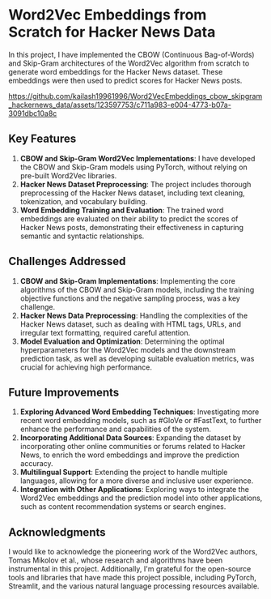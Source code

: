# Word2Vec Embeddings from Scratch for Hacker News Data

In this project, I have implemented the CBOW (Continuous Bag-of-Words) and Skip-Gram architectures of the Word2Vec algorithm from scratch to generate word embeddings for the Hacker News dataset. These embeddings were then used to predict scores for Hacker News posts.


https://github.com/kailash19961996/Word2VecEmbeddings_cbow_skipgram_hackernews_data/assets/123597753/c711a983-e004-4773-b07a-3091dbc10a8c


## Key Features
1. **CBOW and Skip-Gram Word2Vec Implementations**: I have developed the CBOW and Skip-Gram models using PyTorch, without relying on pre-built Word2Vec libraries.
2. **Hacker News Dataset Preprocessing**: The project includes thorough preprocessing of the Hacker News dataset, including text cleaning, tokenization, and vocabulary building.
3. **Word Embedding Training and Evaluation**: The trained word embeddings are evaluated on their ability to predict the scores of Hacker News posts, demonstrating their effectiveness in capturing semantic and syntactic relationships.

## Challenges Addressed
1. **CBOW and Skip-Gram Implementations**: Implementing the core algorithms of the CBOW and Skip-Gram models, including the training objective functions and the negative sampling process, was a key challenge.
2. **Hacker News Data Preprocessing**: Handling the complexities of the Hacker News dataset, such as dealing with HTML tags, URLs, and irregular text formatting, required careful attention.
3. **Model Evaluation and Optimization**: Determining the optimal hyperparameters for the Word2Vec models and the downstream prediction task, as well as developing suitable evaluation metrics, was crucial for achieving high performance.

## Future Improvements
1. **Exploring Advanced Word Embedding Techniques**: Investigating more recent word embedding models, such as #GloVe or #FastText, to further enhance the performance and capabilities of the system.
2. **Incorporating Additional Data Sources**: Expanding the dataset by incorporating other online communities or forums related to Hacker News, to enrich the word embeddings and improve the prediction accuracy.
3. **Multilingual Support**: Extending the project to handle multiple languages, allowing for a more diverse and inclusive user experience.
4. **Integration with Other Applications**: Exploring ways to integrate the Word2Vec embeddings and the prediction model into other applications, such as content recommendation systems or search engines.

## Acknowledgments
I would like to acknowledge the pioneering work of the Word2Vec authors, Tomas Mikolov et al., whose research and algorithms have been instrumental in this project. Additionally, I'm grateful for the open-source tools and libraries that have made this project possible, including PyTorch, Streamlit, and the various natural language processing resources available.
